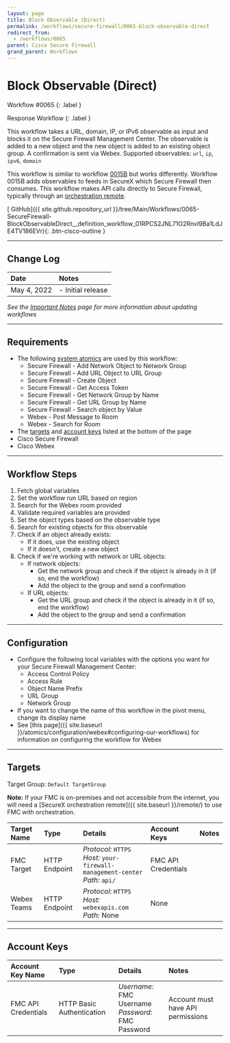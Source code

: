```yaml
---
layout: page
title: Block Observable (Direct)
permalink: /workflows/secure-firewall/0065-block-observable-direct
redirect_from:
  - /workflows/0065
parent: Cisco Secure Firewall
grand_parent: Workflows
---
```


# Block Observable (Direct)
<div markdown="1">
Workflow #0065
{: .label }

Response Workflow
{: .label }
</div>

This workflow takes a URL, domain, IP, or IPv6 observable as input and blocks it on the Secure Firewall Management Center. The observable is added to a new object and the new object is added to an existing object group. A confirmation is sent via Webex. Supported observables: `url`, `ip`, `ipv6`, `domain`

<div class="cisco-alert cisco-alert-info"><i class="fa fa-info-circle mr-1 cisco-icon-info"></i> This workflow is similar to workflow <a href="{{ site.baseurl }}/workflows/0015B">0015B</a> but works differently. Workflow 0015B adds observables to feeds in SecureX which Secure Firewall then consumes. This workflow makes API calls directly to Secure Firewall, typically through an <a href="{{ site.baseurl }}/remote/">orchestration remote</a>.</div>

[<i class="fab fa-github"></i> GitHub]({{ site.github.repository_url }}/tree/Main/Workflows/0065-SecureFirewall-BlockObservableDirect__definition_workflow_01RPCS2JNL71O2RnvI9Ba1LdJE4TV186EVr){: .btn-cisco-outline }

---

## Change Log

| Date | Notes |
|:-----|:------|
| May 4, 2022 | - Initial release |

_See the [Important Notes](/sxo-05-security-workflows/notes) page for more information about updating workflows_

---

## Requirements
* The following [system atomics](/sxo-05-security-workflows/atomics/system) are used by this workflow:
    * Secure Firewall - Add Network Object to Network Group
    * Secure Firewall - Add URL Object to URL Group
    * Secure Firewall - Create Object
    * Secure Firewall - Get Access Token
    * Secure Firewall - Get Network Group by Name
    * Secure Firewall - Get URL Group by Name
    * Secure Firewall - Search object by Value
    * Webex - Post Message to Room
    * Webex - Search for Room
* The [targets](#targets) and [account keys](#account-keys) listed at the bottom of the page
* Cisco Secure Firewall
* Cisco Webex

---

## Workflow Steps
1. Fetch global variables
1. Set the workflow run URL based on region
1. Search for the Webex room provided
1. Validate required variables are provided
1. Set the object types based on the observable type
1. Search for existing objects for this observable
1. Check if an object already exists:
    * If it does, use the existing object
    * If it doesn't, create a new object
1. Check if we're working with network or URL objects:
    * If network objects:
        * Get the network group and check if the object is already in it (if so, end the workflow)
        * Add the object to the group and send a confirmation
    * If URL objects:
        * Get the URL group and check if the object is already in it (if so, end the workflow)
        * Add the object to the group and send a confirmation

---

## Configuration

* Configure the following local variables with the options you want for your Secure Firewall Management Center:
    * Access Control Policy
    * Access Rule
    * Object Name Prefix
    * URL Group
    * Network Group
* If you want to change the name of this workflow in the pivot menu, change its display name
* See [this page]({{ site.baseurl }}/atomics/configuration/webex#configuring-our-workflows) for information on configuring the workflow for Webex

---

## Targets
Target Group: `Default TargetGroup`

**Note:** If your FMC is on-premises and not accessible from the internet, you will need a [SecureX orchestration remote]({{ site.baseurl }}/remote/) to use FMC with orchestration.

| Target Name | Type | Details | Account Keys | Notes |
|:------------|:-----|:--------|:-------------|:------|
| FMC Target | HTTP Endpoint | _Protocol:_ `HTTPS`<br />_Host:_ `your-firewall-management-center`<br />_Path:_ `api/` | FMC API Credentials | |
| Webex Teams | HTTP Endpoint | _Protocol:_ `HTTPS`<br />_Host:_ `webexapis.com`<br />_Path:_ None | None | |

---

## Account Keys

| Account Key Name | Type | Details | Notes |
|:-----------------|:-----|:--------|:------|
| FMC API Credentials | HTTP Basic Authentication | _Username:_ FMC Username<br />_Password:_ FMC Password | Account must have API permissions |
